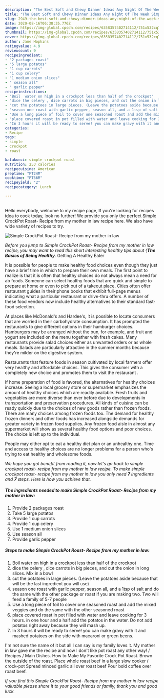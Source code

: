 ```yaml
---
description: "The Best Soft and Chewy Dinner Ideas Any Night Of The Week Simple CrockPot Roast- Recipe from my mother in law"
title: "The Best Soft and Chewy Dinner Ideas Any Night Of The Week Simple CrockPot Roast- Recipe from my mother in law"
slug: 2949-the-best-soft-and-chewy-dinner-ideas-any-night-of-the-week-simple-crockpot-roast-recipe-from-my-mother-in-law
date: 2020-08-16T06:38:35.776Z
image: https://img-global.cpcdn.com/recipes/6358357402714112/751x532cq70/simple-crockpot-roast-recipe-from-my-mother-in-law-recipe-main-photo.jpg
thumbnail: https://img-global.cpcdn.com/recipes/6358357402714112/751x532cq70/simple-crockpot-roast-recipe-from-my-mother-in-law-recipe-main-photo.jpg
cover: https://img-global.cpcdn.com/recipes/6358357402714112/751x532cq70/simple-crockpot-roast-recipe-from-my-mother-in-law-recipe-main-photo.jpg
author: Jane Hopkins
ratingvalue: 4.9
reviewcount: 9
recipeingredient:
- "2 packages roast"
- "5 large potatos"
- "1 cup carrots"
- "1 cup celery"
- "1 medium onion slices"
- " season all"
- " garlic pepper"
recipeinstructions:
- "Boil  water on high in a crockpot less than half of the crockpot"
- "dice the celery , dice carrots in big pieces, and cut the onion in long slices. Mix in a bowl"
- "cut the potatoes in large pieces. (Leave the potatoes aside because that will be the last ingredient you will use)"
- "season one roast with garlic pepper, season all, and a 1tsp of salt and do the same with the other package or roast if you are making two. Two will feed a family of 5-7 people"
- "Use a long piece of foil to cover one seasoned roast and add the mixed veggies and do the same with the other seasoned roast"
- "place covered roast in pot filled with water and leave cooking for 3 hours. in one hour and a half add the potatos in the water. Do not add potatos right away because they will mash up."
- "In 3 hours it will be ready to serve! you can make gravy with it and mashed potatoes on the side with macaroni or green beens."
categories:
- Recipe
tags:
- simple
- crockpot
- roast

katakunci: simple crockpot roast 
nutrition: 253 calories
recipecuisine: American
preptime: "PT24M"
cooktime: "PT56M"
recipeyield: "2"
recipecategory: Lunch

---
```

<br>
Hello everybody, welcome to my recipe page, If you're looking for recipes idea to cook today, look no further! We provide you only the perfect Simple CrockPot Roast- Recipe from my mother in law recipe here. We also have wide variety of recipes to try.
<br>


![Simple CrockPot Roast- Recipe from my mother in law](https://img-global.cpcdn.com/recipes/6358357402714112/751x532cq70/simple-crockpot-roast-recipe-from-my-mother-in-law-recipe-main-photo.jpg)

<i>Before you jump to Simple CrockPot Roast- Recipe from my mother in law recipe, you may want to read this short interesting healthy tips about {<strong>The Basics of Being Healthy</strong>.</i>
Getting A Healthy Eater

It is possible for people to make healthy food choices even though they just have a brief time in which to prepare their own meals. The first point to realize is that it is often that healthy choices do not always mean a need for ab foods. Someone can select healthy foods that are quick and simple to prepare at home or even to pick out of a takeout place. Cities often offer restaurant guides in their phone books that exhibit full-page menus indicating what a particular restaurant or drive-thru offers. A number of these food vendors now include healthy alternatives to their standard fast-food selection.

At places like McDonald's and Hardee's, it is possible to locate consumers that are worried in their carbohydrate consumption.  It has prompted the restaurants to give different options in their hamburger choices. Hamburgers may be arranged without the bun, for example, and fruit and yogurt are included on the menu together with fresh cakes. Many restaurants provide salad choices either as unwanted orders or as whole meals.  Salads are particularly attractive in the summer months because they're milder on the digestive system.

Restaurants that feature foods in season cultivated by local farmers offer very healthy and affordable choices.  This gives the consumer with a completely new choice and promotes them to visit the restaurant .

If home preparation of food is favored, the alternatives for healthy choices increase. Seeing a local grocery store or supermarket emphasizes the amount of healthy choices which are readily available. Fresh fruits and vegetables are more diverse than ever before due to developments in transportation and preservation procedures.  All kinds of cuisine can be ready quickly due to the choices of new goods rather than frozen foods. There are many choices among frozen foods too. The demand for healthy frozen dinners and other foods has increased alongside demands for greater variety in frozen food supplies. Any frozen food aisle in almost any supermarket will show as several healthy food options and poor choices. The choice is left up to the individual.

People may either opt to eat a healthy diet plan or an unhealthy one. Time and access to healthy choices are no longer problems for a person who's trying to eat healthy and wholesome foods.


<i>We hope you got benefit from reading it, now let's go back to simple crockpot roast- recipe from my mother in law recipe. To make simple crockpot roast- recipe from my mother in law you only need <strong>7</strong> ingredients and <strong>7</strong> steps. Here is how you achieve that.
</i>

##### The ingredients needed to make Simple CrockPot Roast- Recipe from my mother in law:

1. Provide 2 packages roast
1. Take 5 large potatos
1. Provide 1 cup carrots
1. Provide 1 cup celery
1. Use 1 medium onion slices
1. Use  season all
1. Provide  garlic pepper


##### Steps to make Simple CrockPot Roast- Recipe from my mother in law:

1. Boil  water on high in a crockpot less than half of the crockpot
1. dice the celery , dice carrots in big pieces, and cut the onion in long slices. Mix in a bowl
1. cut the potatoes in large pieces. (Leave the potatoes aside because that will be the last ingredient you will use)
1. season one roast with garlic pepper, season all, and a 1tsp of salt and do the same with the other package or roast if you are making two. Two will feed a family of 5-7 people
1. Use a long piece of foil to cover one seasoned roast and add the mixed veggies and do the same with the other seasoned roast
1. place covered roast in pot filled with water and leave cooking for 3 hours. in one hour and a half add the potatos in the water. Do not add potatos right away because they will mash up.
1. In 3 hours it will be ready to serve! you can make gravy with it and mashed potatoes on the side with macaroni or green beens.


I&#39;m not sure the name of it but all I can say is my family loves it. My mother in law gave me the recipe and now I don&#39;t like pot roast any other way! / Recipes / Main Dishes. How to Make My Favorite Crock Pot Roast. Brown the outside of the roast. Place whole roast beef in a large slow cooker / crock-pot Spread minced garlic all over roast beef Pour bold coffee over roast beef. 

<i>If you find this Simple CrockPot Roast- Recipe from my mother in law recipe valuable please share it to your good friends or family, thank you and good luck.</i>
